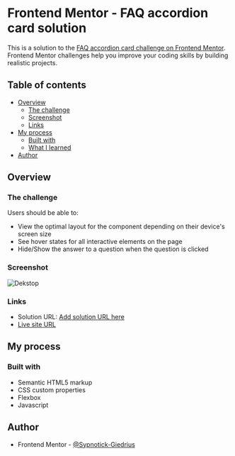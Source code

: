 # Frontend Mentor - FAQ accordion card solution

This is a solution to the [FAQ accordion card challenge on Frontend Mentor](https://www.frontendmentor.io/challenges/faq-accordion-card-XlyjD0Oam). Frontend Mentor challenges help you improve your coding skills by building realistic projects. 

## Table of contents

- [Overview](#overview)
  - [The challenge](#the-challenge)
  - [Screenshot](#screenshot)
  - [Links](#links)
- [My process](#my-process)
  - [Built with](#built-with)
  - [What I learned](#what-i-learned)
- [Author](#author)


## Overview

### The challenge

Users should be able to:

- View the optimal layout for the component depending on their device's screen size
- See hover states for all interactive elements on the page
- Hide/Show the answer to a question when the question is clicked

### Screenshot

![Dekstop](https://github.com/Sypnotick/faq-card/blob/main/images/dekstop-final.png)

### Links

- Solution URL: [Add solution URL here](https://your-solution-url.com)
- [Live site URL](https://sypnotick.github.io/faq-card/)

## My process

### Built with

- Semantic HTML5 markup
- CSS custom properties
- Flexbox
- Javascript

## Author

- Frontend Mentor - [@Sypnotick-Giedrius](https://sypnotick.github.io/faq-card/)
